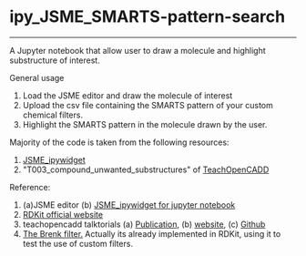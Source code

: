 # ipy_JSME_SMARTS-pattern-search
---
A Jupyter notebook that allow user to draw a molecule and highlight substructure of interest.

General usage
1. Load the JSME editor and draw the molecule of interest
2. Upload the csv file containing the SMARTS pattern of your custom chemical filters.
3. Highlight the SMARTS pattern in the molecule drawn by the user.

Majority of the code is taken from the following resources:
1. <a href="https://github.com/lithium0003/JSME_ipywidget">JSME_ipywidget</a>
2. "T003_compound_unwanted_substructures" of <a href="https://github.com/volkamerlab/teachopencadd">TeachOpenCADD</a> 

Reference:
1. (a)<a bref="https://jsme-editor.github.io/">JSME editor</a> (b) <a href="https://github.com/lithium0003/JSME_ipywidget">JSME_ipywidget for jupyter notebook</a>
2. <a href="https://www.rdkit.org">RDKit official website</a>
3. teachopencadd talktorials (a) <a href="https://doi.org/10.1093/nar/gkac267">Publication</a>, (b) <a href="https://projects.volkamerlab.org/teachopencadd/">website</a>, (c) <a href="https://github.com/volkamerlab/teachopencadd">Github </a>
4. <a href="https://doi.org/10.1002/cmdc.200700139">The Brenk filter.</a> Actually its already implemented in RDKit, using it to test the use of custom filters.

